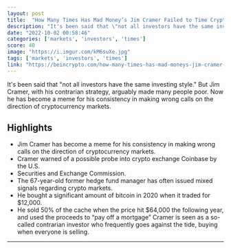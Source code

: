 ```yaml
---
layout: post
title:  "How Many Times Has Mad Money’s Jim Cramer Failed to Time Crypto Markets?"
description: "It's been said that \"not all investors have the same investing style.\" But Jim Cramer, with his contrarian strategy, arguably made many people poor. Now he has become a meme for his consistency in making wrong calls on the direction of cryptocurrency markets."
date: "2022-10-02 00:58:46"
categories: ['markets', 'investors', 'times']
score: 40
image: "https://i.imgur.com/kM6suXe.jpg"
tags: ['markets', 'investors', 'times']
link: "https://beincrypto.com/how-many-times-has-mad-moneys-jim-cramer-failed-to-time-crypto-markets/"
---
```


It's been said that \"not all investors have the same investing style.\" But Jim Cramer, with his contrarian strategy, arguably made many people poor. Now he has become a meme for his consistency in making wrong calls on the direction of cryptocurrency markets.

## Highlights

- Jim Cramer has become a meme for his consistency in making wrong calls on the direction of cryptocurrency markets.
- Cramer warned of a possible probe into crypto exchange Coinbase by the U.S.
- Securities and Exchange Commission.
- The 67-year-old former hedge fund manager has often issued mixed signals regarding crypto markets.
- He bought a significant amount of bitcoin in 2020 when it traded for $12,000.
- He sold 50% of the cache when the price hit $64,000 the following year, and used the proceeds to “pay off a mortgage” Cramer is seen as a so-called contrarian investor who frequently goes against the tide, buying when everyone is selling.

---
